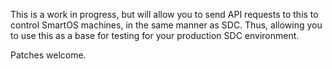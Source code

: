 This is a work in progress, but will allow you to send API requests to this to
control SmartOS machines, in the same manner as SDC. Thus, allowing you to use
this as a base for testing for your production SDC environment.

Patches welcome.
